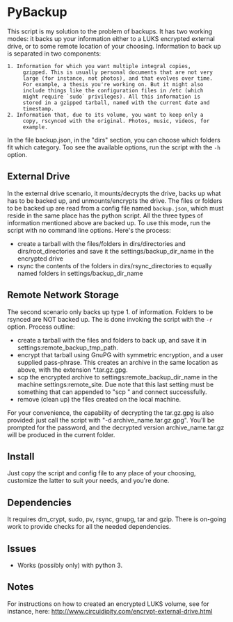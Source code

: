 PyBackup 
===
This script is my solution to the problem of backups. It has two
working modes: it backs up your information either to a LUKS
encrypted external drive, or to some remote location of your
choosing. Information to back up is separated in two components: 

	1. Information for which you want multiple integral copies,
		 gzipped. This is usually personal documents that are not very
		 large (for instance, not photos), and that evolves over time.
		 For example, a thesis you're working on. But it might also
		 include things like the configuration files in /etc (which
		 might require `sudo` privileges). All this information is
		 stored in a gzipped tarball, named with the current date and
		 timestamp.
	2. Information that, due to its volume, you want to keep only a
		 copy, rscynced with the original. Photos, music, videos, for
		 example.

In the file backup.json, in the "dirs" section, you can choose which folders
fit which category. Too see the available options, run the script
with the `-h` option.

External Drive
---
In the external drive scenario, it mounts/decrypts the drive, backs
up what has to be backed up, and unmounts/encrypts the drive. The
files or folders to be backed up are read from a config file named
`backup.json`, which must reside in the same place has the python
script. All the three types of information mentioned above are
backed up. To use this mode, run the script with no command line
options. Here's the process:

 - create a tarball with the files/folders in dirs/directories and 
   dirs/root_directories and save it the settings/backup_dir_name 
	 in the encrypted drive 
 - rsync the contents of the folders in dirs/rsync_directories to
	 equally named folders in settings/backup_dir_name 

Remote Network Storage
---
The second scenario only backs up type 1. of information. Folders to be rsynced
are NOT backed up. The is done invoking the script with the `-r` option.
Process outline:

 - create a tarball with the files and folders to back up, and save
	 it in settings:remote_backup_tmp_path. 
 - encrypt that tarball using GnuPG with symmetric encryption, and a
	 user supplied pass-phrase. This creates an archive in the same
	 location as above, with the extension *.tar.gz.gpg. 
 - scp the encrypted archive to settings:remote_backup_dir_name in
	 the machine settings:remote_site. Due note that this last setting
	 must be something that can appended to "scp " and connect
	 successfully. 
 - remove (clean up) the files created on the local machine.

For your convenience, the capability of decrypting the tar.gz.gpg is
also provided: just call the script with "-d
archive_name.tar.gz.gpg". You'll be prompted for the password, and
the decrypted version archive_name.tar.gz will be produced in the
current folder. 

Install 
---
Just copy the script and config file to any place of your choosing,
customize the latter to suit your needs, and you're done.

Dependencies 
---
It requires dm_crypt, sudo, pv, rsync, gnupg, tar and gzip. There is
on-going work to provide checks for all the needed dependencies.

Issues
---
 - Works (possibly only) with python 3. 

Notes
---
For instructions on how to created an encrypted LUKS volume, see for
instance, here:
http://www.circuidipity.com/encrypt-external-drive.html
